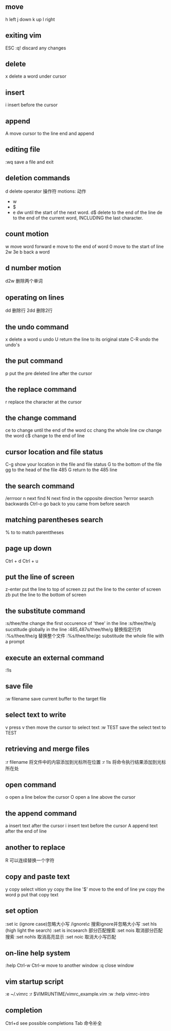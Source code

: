 ## move
h left
j down
k up
l right

## exiting vim
ESC
:q! discard any changes

## delete
x delete a word under cursor

## insert
i insert before the cursor

## append
A move cursor to the line end and append

## editing file
:wq save a file and exit

## deletion commands
d delete operator 操作符
  motions: 动作
  - w
  - $
  - e
dw until the start of the next word.
d$ delete to the end of the line
de to the end of the current word, INCLUDING the last character.

## count motion
w move word forward
e move to the end of word
0 move to the start of line
2w
3e
b back a word

## d number motion
d2w 删除两个单词

## operating on lines
dd 删除行
2dd 删除2行

## the undo command
x delete a word
u undo
U return the line to its original state
C-R undo the undo's

## the put command
p put the pre deleted line after the cursor

## the replace command
r replace the character at the cursor

## the change command
ce to change until the end of the word
cc chang the whole line
cw change the word
c$ change to the end of line

## cursor location and file status
C-g show your location in the file and file status
G to the bottom of the file
gg to the head of the file
485 G return to the 485 line

## the search command
/errroor
n next find
N next find in the opposite direction
?errror search backwards
Ctrl-o go back to you came from before search

## matching parentheses search
% to to match parenttheses

## page up down
Ctrl + d
Ctrl + u

## put the line of screen
z-enter put the line to top of screen
zz put the line to the center of screen
zb put the line to the bottom of screen

## the substitute command
:s/thee/the change the first occurence of 'thee' in the line
:s/thee/the/g sucstitude globally in the line
:485,487s/thee/the/g 替换指定行内
:%s/thee/the/g 替换整个文件
:%s/thee/the/gc substitude the whole file with a prompt

## execute an external command
:!ls


## save file
:w filename save current buffer to the target file

## select text to write
v press v
then move the cursor to select text
:w TEST save the select text to TEST

## retrieving and merge files
:r filename 将文件中的内容添加到光标所在位置
:r !ls 将命令执行结果添加到光标所在处

## open command
o open a line below the cursor
O open a line above the cursor

## the append command
a insert text after the cursor
i insert text before the cursor
A append text after the end of line

## another to replace
R 可以连续替换一个字符


## copy and paste text
y copy select vition
yy copy the line
'$' move to the end of line
yw copy the word
p put that copy text

## set option
:set ic (ignore case)忽略大小写
/ignore\c 搜索ignore并忽略大小写
:set hls (high light the search)
:set is incsearch 部分匹配搜索
:set nois 取消部分匹配搜索
:set nohls 取消高亮显示
:set noic 取消大小写匹配

## on-line help system
:help
Ctrl-w Ctrl-w move to another window
:q close window

## vim startup script
:e ~/.vimrc
:r $VIMRUNTIME/vimrc_example.vim
:w
:help vimrc-intro

## completion
Ctrl+d see possible completions
Tab 命令补全






